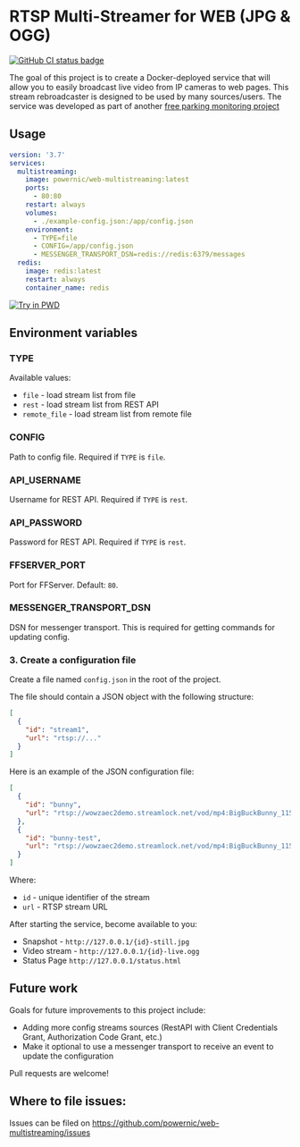 # RTSP Multi-Streamer for WEB (JPG & OGG)

[![GitHub CI status badge](https://github.com/powernic/web-multistreaming/actions/workflows/ci.yml/badge.svg)](https://github.com/powernic/web-multistreaming/actions/workflows/ci.yml)

The goal of this project is to create a Docker-deployed service
that will allow you to easily broadcast live video from IP cameras to web pages.
This stream rebroadcaster is designed to be used by many sources/users.
The service was developed as part of another [free parking monitoring project]( https://github.com/powernic/parking-lot-occupancy)

## Usage

```yaml
version: '3.7' 
services:
  multistreaming:
    image: powernic/web-multistreaming:latest
    ports:
      - 80:80 
    restart: always
    volumes:
      - ./example-config.json:/app/config.json
    environment:
      - TYPE=file
      - CONFIG=/app/config.json
      - MESSENGER_TRANSPORT_DSN=redis://redis:6379/messages
  redis:
    image: redis:latest
    restart: always
    container_name: redis

```
[![Try in PWD](https://github.com/play-with-docker/stacks/raw/cff22438cb4195ace27f9b15784bbb497047afa7/assets/images/button.png)](https://labs.play-with-docker.com/?stack=https://raw.githubusercontent.com/powernic/web-multistreaming/master/docs/stack.yml)


## Environment variables

### TYPE
Available values: 
* `file` - load stream list from file
* `rest` - load stream list from REST API
* `remote_file` - load stream list from remote file
### CONFIG
Path to config file. Required if `TYPE` is `file`. 
### API_USERNAME
Username for REST API. Required if `TYPE` is `rest`.
### API_PASSWORD
Password for REST API. Required if `TYPE` is `rest`.
### FFSERVER_PORT
Port for FFServer. Default: `80`.
### MESSENGER_TRANSPORT_DSN
DSN for messenger transport. This is required for getting commands for updating config.

### 3. Create a configuration file

Create a file named `config.json` in the root of the project.

The file should contain a JSON object with the following structure:

```json
[
  {
    "id": "stream1",
    "url": "rtsp://..."
  }
] 
```

Here is an example of the JSON configuration file:

```json
[
  {
    "id": "bunny",
    "url": "rtsp://wowzaec2demo.streamlock.net/vod/mp4:BigBuckBunny_115k.mp4"
  },
  {
    "id": "bunny-test",
    "url": "rtsp://wowzaec2demo.streamlock.net/vod/mp4:BigBuckBunny_115k.mp4"
  }
]
```

Where:

* `id` - unique identifier of the stream
* `url` - RTSP stream URL

After starting the service, become available to you:

* Snapshot - `http://127.0.0.1/{id}-still.jpg`
* Video stream - `http://127.0.0.1/{id}-live.ogg`
* Status Page `http://127.0.0.1/status.html`

## Future work

Goals for future improvements to this project include:

* Adding more config streams sources (RestAPI with Client Credentials Grant, Authorization Code Grant, etc.)
* Make it optional to use a messenger transport to receive an event to update the configuration

Pull requests are welcome!

## Where to file issues:
Issues can be filed on https://github.com/powernic/web-multistreaming/issues
